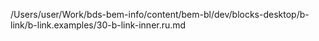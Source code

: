 /Users/user/Work/bds-bem-info/content/bem-bl/dev/blocks-desktop/b-link/b-link.examples/30-b-link-inner.ru.md